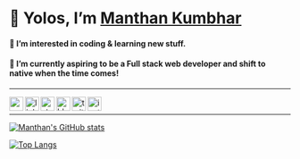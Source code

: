 # 👋 Yolos, I’m [Manthan Kumbhar](https://manthankumbhar.vercel.app/)
#### 👀 I’m interested in coding & learning new stuff.
#### 🌱 I’m currently aspiring to be a Full stack web developer and shift to native when the time comes!
---
[<img align="left" width="25px" alt="website" src="https://cdn-icons-png.flaticon.com/512/975/975645.png" />](https://manthankumbhar.vercel.app/)
[<img align="left" width="25px" alt="linkedin" src="https://cdn-icons-png.flaticon.com/512/174/174857.png" />](https://www.linkedin.com/in/manthan-kumbhar-8797071b9/)
[<img align="left" width="25px" alt="stackoverflow" src="https://cdn-icons-png.flaticon.com/512/2111/2111628.png" />](https://stackoverflow.com/users/14394762/manthankumbhar)
[<img align="left" width="25px" alt="blog" src="https://cdn-icons-png.flaticon.com/512/3959/3959542.png" />](https://montyk.notion.site/My-Notions-bd03b6f3ca054b229614f689b4302740)
[<img align="left" width="25px" alt="twitter" src="https://cdn-icons-png.flaticon.com/512/145/145812.png" />](https://twitter.com/manthan_kumbhar)
[<img align="left" width="25px" alt="instagram" src="https://cdn-icons-png.flaticon.com/512/174/174855.png" />](https://www.instagram.com/manthankumbhar/)
<br />

---
[![Manthan's GitHub stats](https://github-readme-stats.vercel.app/api?username=manthankumbhar&count_private=true&show_icons=true&theme=dark)](https://github.com/anuraghazra/github-readme-stats) 

[![Top Langs](https://github-readme-stats.vercel.app/api/top-langs/?username=manthankumbhar&layout=compact&theme=dark)](https://github.com/anuraghazra/github-readme-stats)
